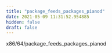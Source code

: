 ```yaml
---
title: "package_feeds_packages_pianod"
date: 2021-05-09 11:31:52.954885
hidden: false
draft: false
---
```


x86/64/package_feeds_packages_pianod

